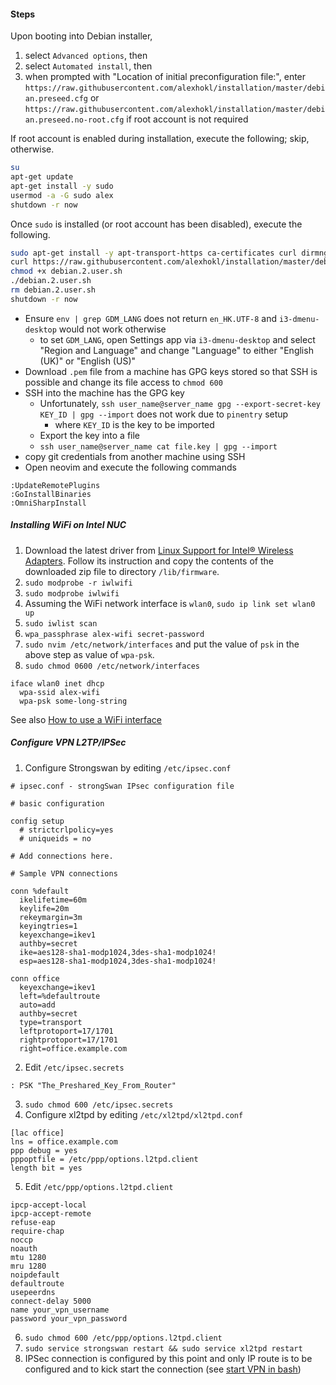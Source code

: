 #### Steps

Upon booting into Debian installer,

1. select `Advanced options`, then
2. select `Automated install`, then
3. when prompted with "Location of initial preconfiguration file:", enter
   `https://raw.githubusercontent.com/alexhokl/installation/master/debian.preseed.cfg`
   or `https://raw.githubusercontent.com/alexhokl/installation/master/debian.preseed.no-root.cfg`
   if root account is not required

If root account is enabled during installation, execute the following; skip, otherwise.

```sh
su
apt-get update
apt-get install -y sudo
usermod -a -G sudo alex
shutdown -r now
```

Once `sudo` is installed (or root account has been disabled), execute the
following.

```sh
sudo apt-get install -y apt-transport-https ca-certificates curl dirmngr --no-install-recommends
curl https://raw.githubusercontent.com/alexhokl/installation/master/debian.2.user.sh -o debian.2.user.sh
chmod +x debian.2.user.sh
./debian.2.user.sh
rm debian.2.user.sh
shutdown -r now
```

- Ensure `env | grep GDM_LANG` does not return `en_HK.UTF-8` and
    `i3-dmenu-desktop` would not work otherwise
  - to set `GDM_LANG`, open Settings app via `i3-dmenu-desktop` and select
      "Region and Language" and change "Language" to either "English (UK)" or
      "English (US)"
- Download `.pem` file from a machine has GPG keys stored so that SSH is
    possible and change its file access to `chmod 600`
- SSH into the machine has the GPG key
  - Unfortunately, `ssh user_name@server_name gpg --export-secret-key KEY_ID | gpg --import`
      does not work due to `pinentry` setup
    - where `KEY_ID` is the key to be imported
  - Export the key into a file
  - `ssh user_name@server_name cat file.key | gpg --import`
- copy git credentials from another machine using SSH
- Open neovim and execute the following commands

```
:UpdateRemotePlugins
:GoInstallBinaries
:OmniSharpInstall
```

##### Installing WiFi on Intel NUC

1. Download the latest driver from [Linux Support for Intel® Wireless
   Adapters](https://www.intel.com/content/www/us/en/support/articles/000005511/network-and-i-o/wireless-networking.html). Follow its instruction and copy the contents of the downloaded zip file to directory `/lib/firmware`.
2. `sudo modprobe -r iwlwifi`
3. `sudo modprobe iwlwifi`
4. Assuming the WiFi network interface is `wlan0`, `sudo ip link set wlan0 up`
5. `sudo iwlist scan`
6. `wpa_passphrase alex-wifi secret-password`
7. `sudo nvim /etc/network/interfaces` and put the value of `psk` in the above step  as value of `wpa-psk`.
8. `sudo chmod 0600 /etc/network/interfaces`

```
iface wlan0 inet dhcp
  wpa-ssid alex-wifi
  wpa-psk some-long-string
```

See also [How to use a WiFi interface](https://wiki.debian.org/WiFi/HowToUse)

##### Configure VPN L2TP/IPSec

1. Configure Strongswan by editing `/etc/ipsec.conf`

```
# ipsec.conf - strongSwan IPsec configuration file

# basic configuration

config setup
  # strictcrlpolicy=yes
  # uniqueids = no

# Add connections here.

# Sample VPN connections

conn %default
  ikelifetime=60m
  keylife=20m
  rekeymargin=3m
  keyingtries=1
  keyexchange=ikev1
  authby=secret
  ike=aes128-sha1-modp1024,3des-sha1-modp1024!
  esp=aes128-sha1-modp1024,3des-sha1-modp1024!

conn office
  keyexchange=ikev1
  left=%defaultroute
  auto=add
  authby=secret
  type=transport
  leftprotoport=17/1701
  rightprotoport=17/1701
  right=office.example.com
```

2. Edit `/etc/ipsec.secrets`

```
: PSK "The_Preshared_Key_From_Router"
```

3. `sudo chmod 600 /etc/ipsec.secrets`
4. Configure xl2tpd by editing `/etc/xl2tpd/xl2tpd.conf` 

```
[lac office]
lns = office.example.com
ppp debug = yes
pppoptfile = /etc/ppp/options.l2tpd.client
length bit = yes
```

5. Edit `/etc/ppp/options.l2tpd.client`

```
ipcp-accept-local
ipcp-accept-remote
refuse-eap
require-chap
noccp
noauth
mtu 1280
mru 1280
noipdefault
defaultroute
usepeerdns
connect-delay 5000
name your_vpn_username
password your_vpn_password
```

6. `sudo chmod 600 /etc/ppp/options.l2tpd.client`
7. `sudo service strongswan restart && sudo service xl2tpd restart`
8. IPSec connection is configured by this point and only IP route is to be
   configured and to kick start the connection (see [start VPN in bash](https://github.com/alexhokl/notes/blob/master/bash.md#start-vpn-ipsec))
